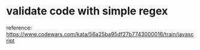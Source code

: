 # validate code with simple regex

reference: https://www.codewars.com/kata/56a25ba95df27b7743000016/train/javascript